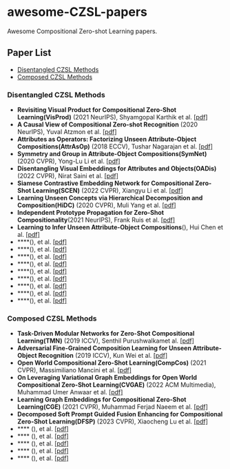 # awesome-CZSL-papers
Awesome Compositional Zero-shot Learning papers.
## Paper List
- [Disentangled CZSL Methods](#Disentangled-CZSL-Methods)
- [Composed CZSL Methods](#Composed-CZSL-Methods)
### Disentangled CZSL Methods
- **Revisiting Visual Product for Compositional Zero-Shot Learning(VisProd)** (2021 NeurIPS), Shyamgopal Karthik et al. [[pdf]](https://openreview.net/pdf?id=Yc9Vh1nn-2I)
- **A Causal View of Compositional Zero-shot Recognition** (2020 NeurIPS), Yuval Atzmon et al. [[pdf]](https://papers.nips.cc/paper_files/paper/2020/file/1010cedf85f6a7e24b087e63235dc12e-Paper.pdf)
- **Attributes as Operators: Factorizing Unseen Attribute-Object Compositions(AttrAsOp)** (2018 ECCV), Tushar Nagarajan et al. [[pdf]](https://openaccess.thecvf.com/content_ECCV_2018/papers/Tushar_Nagarajan_Attributes_as_Operators_ECCV_2018_paper.pdf)
- **Symmetry and Group in Attribute-Object Compositions(SymNet)** (2020 CVPR), Yong-Lu Li et al. [[pdf]](https://openaccess.thecvf.com/content_CVPR_2020/papers/Li_Symmetry_and_Group_in_Attribute-Object_Compositions_CVPR_2020_paper.pdf)
- **Disentangling Visual Embeddings for Attributes and Objects(OADis)** (2022 CVPR), Nirat Saini et al. [[pdf]](https://openaccess.thecvf.com/content/CVPR2022/papers/Saini_Disentangling_Visual_Embeddings_for_Attributes_and_Objects_CVPR_2022_paper.pdf)
- **Siamese Contrastive Embedding Network for Compositional Zero-Shot Learning(SCEN)** (2022 CVPR), Xiangyu Li et al. [[pdf]](https://openaccess.thecvf.com/content/CVPR2022/papers/Li_Siamese_Contrastive_Embedding_Network_for_Compositional_Zero-Shot_Learning_CVPR_2022_paper.pdf)
- **Learning Unseen Concepts via Hierarchical Decomposition and Composition(HiDC)** (2020 CVPR), Muli Yang et al. [[pdf]](https://openaccess.thecvf.com/content_CVPR_2020/papers/Yang_Learning_Unseen_Concepts_via_Hierarchical_Decomposition_and_Composition_CVPR_2020_paper.pdf)
- **Independent Prototype Propagation for Zero-Shot Compositionality**(2021 NeurIPS), Frank Ruis et al. [[pdf]](https://proceedings.neurips.cc/paper_files/paper/2021/file/584b98aac2dddf59ee2cf19ca4ccb75e-Paper.pdf)
- **Learning to Infer Unseen Attribute-Object Compositions**(), Hui Chen et al. [[pdf]](https://arxiv.org/pdf/2010.14343.pdf)
- ****(), et al. [[pdf]]()
- ****(), et al. [[pdf]]()
- ****(), et al. [[pdf]]()
- ****(), et al. [[pdf]]()
- ****(), et al. [[pdf]]()
- ****(), et al. [[pdf]]()
- ****(), et al. [[pdf]]()
- ****(), et al. [[pdf]]()
- ****(), et al. [[pdf]]()
### Composed CZSL Methods
- **Task-Driven Modular Networks for Zero-Shot Compositional Learning(TMN)** (2019 ICCV), Senthil Purushwalkamet al. [[pdf]](https://openaccess.thecvf.com/content_ICCV_2019/papers/Purushwalkam_Task-Driven_Modular_Networks_for_Zero-Shot_Compositional_Learning_ICCV_2019_paper.pdf)
- **Adversarial Fine-Grained Composition Learning for Unseen Attribute-Object Recognition** (2019 ICCV), Kun Wei et al. [[pdf]](https://openaccess.thecvf.com/content_ICCV_2019/papers/Wei_Adversarial_Fine-Grained_Composition_Learning_for_Unseen_Attribute-Object_Recognition_ICCV_2019_paper.pdf)
- **Open World Compositional Zero-Shot Learning(CompCos)** (2021 CVPR), Massimiliano Mancini et al. [[pdf]](https://openaccess.thecvf.com/content/CVPR2021/papers/Mancini_Open_World_Compositional_Zero-Shot_Learning_CVPR_2021_paper.pdf)
- **On Leveraging Variational Graph Embeddings for Open World Compositional Zero-Shot Learning(CVGAE)** (2022 ACM Multimedia), Muhammad Umer Anwaar et al. [[pdf]](https://arxiv.org/pdf/2204.11848.pdf)
- **Learning Graph Embeddings for Compositional Zero-Shot Learning(CGE)** (2021 CVPR), Muhammad Ferjad Naeem et al. [[pdf]](https://openaccess.thecvf.com/content/CVPR2021/papers/Naeem_Learning_Graph_Embeddings_for_Compositional_Zero-Shot_Learning_CVPR_2021_paper.pdf)
- **Decomposed Soft Prompt Guided Fusion Enhancing for Compositional Zero-Shot Learning(DFSP)** (2023 CVPR), Xiaocheng Lu et al. [[pdf]](https://openaccess.thecvf.com/content/CVPR2023/papers/Lu_Decomposed_Soft_Prompt_Guided_Fusion_Enhancing_for_Compositional_Zero-Shot_Learning_CVPR_2023_paper.pdf)
- **** (), et al. [[pdf]]()
- **** (), et al. [[pdf]]()
- **** (), et al. [[pdf]]()
- **** (), et al. [[pdf]]()
- **** (), et al. [[pdf]]()
